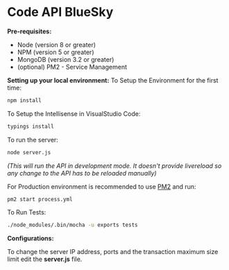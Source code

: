 # Code API BlueSky #

**Pre-requisites:**
* Node (version 8 or greater)
* NPM (version 5 or greater)
* MongoDB (version 3.2 or greater)
* (optional) PM2 - Service Management

**Setting up your local environment:**
To Setup the Environment for the first time:

```bash
npm install
```

To Setup the Intellisense in VisualStudio Code:

```bash
typings install
```

To run the server:
```bash
node server.js
```
*(This will run the API in development mode. It doesn't provide livereload so any change to the API has to be reloaded manually)*

For Production environment is recommended to use [PM2](http://pm2.keymetrics.io/docs/usage/quick-start/) and run:
```bash
pm2 start process.yml
```

To Run Tests:
```bash
./node_modules/.bin/mocha -u exports tests
```

**Configurations:**

To change the server IP address, ports and the transaction maximum size limit edit the **server.js** file.